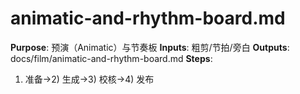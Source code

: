 # animatic-and-rhythm-board.md

**Purpose**: 预演（Animatic）与节奏板
**Inputs**: 粗剪/节拍/旁白
**Outputs**: docs/film/animatic-and-rhythm-board.md
**Steps**:

1. 准备→2) 生成→3) 校核→4) 发布
